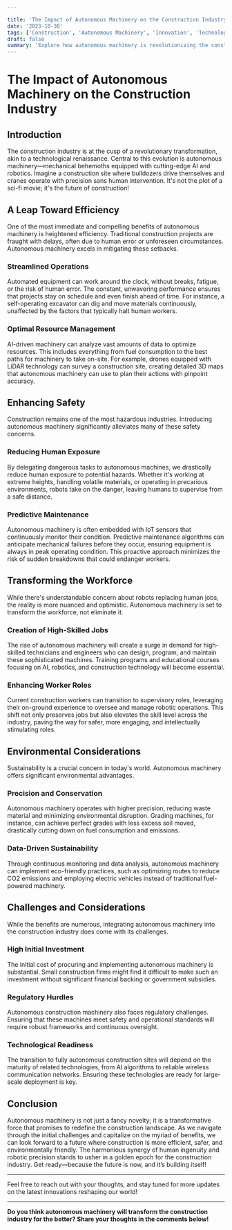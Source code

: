 ```yaml
---

title: 'The Impact of Autonomous Machinery on the Construction Industry'
date: '2023-10-30'
tags: ['Construction', 'Autonomous Machinery', 'Innovation', 'Technology']
draft: false
summary: 'Explore how autonomous machinery is revolutionizing the construction industry, increasing efficiency, safety, and transforming the traditional jobsite.'
---
```


# The Impact of Autonomous Machinery on the Construction Industry

## Introduction

The construction industry is at the cusp of a revolutionary transformation, akin to a technological renaissance. Central to this evolution is autonomous machinery—mechanical behemoths equipped with cutting-edge AI and robotics. Imagine a construction site where bulldozers drive themselves and cranes operate with precision sans human intervention. It's not the plot of a sci-fi movie; it's the future of construction!

## A Leap Toward Efficiency

One of the most immediate and compelling benefits of autonomous machinery is heightened efficiency. Traditional construction projects are fraught with delays, often due to human error or unforeseen circumstances. Autonomous machinery excels in mitigating these setbacks.

### Streamlined Operations

Automated equipment can work around the clock, without breaks, fatigue, or the risk of human error. The constant, unwavering performance ensures that projects stay on schedule and even finish ahead of time. For instance, a self-operating excavator can dig and move materials continuously, unaffected by the factors that typically halt human workers.

### Optimal Resource Management

AI-driven machinery can analyze vast amounts of data to optimize resources. This includes everything from fuel consumption to the best paths for machinery to take on-site. For example, drones equipped with LiDAR technology can survey a construction site, creating detailed 3D maps that autonomous machinery can use to plan their actions with pinpoint accuracy.

## Enhancing Safety

Construction remains one of the most hazardous industries. Introducing autonomous machinery significantly alleviates many of these safety concerns.

### Reducing Human Exposure

By delegating dangerous tasks to autonomous machines, we drastically reduce human exposure to potential hazards. Whether it's working at extreme heights, handling volatile materials, or operating in precarious environments, robots take on the danger, leaving humans to supervise from a safe distance.

### Predictive Maintenance

Autonomous machinery is often embedded with IoT sensors that continuously monitor their condition. Predictive maintenance algorithms can anticipate mechanical failures before they occur, ensuring equipment is always in peak operating condition. This proactive approach minimizes the risk of sudden breakdowns that could endanger workers.

## Transforming the Workforce

While there's understandable concern about robots replacing human jobs, the reality is more nuanced and optimistic. Autonomous machinery is set to transform the workforce, not eliminate it.

### Creation of High-Skilled Jobs

The rise of autonomous machinery will create a surge in demand for high-skilled technicians and engineers who can design, program, and maintain these sophisticated machines. Training programs and educational courses focusing on AI, robotics, and construction technology will become essential.

### Enhancing Worker Roles

Current construction workers can transition to supervisory roles, leveraging their on-ground experience to oversee and manage robotic operations. This shift not only preserves jobs but also elevates the skill level across the industry, paving the way for safer, more engaging, and intellectually stimulating roles.

## Environmental Considerations

Sustainability is a crucial concern in today's world. Autonomous machinery offers significant environmental advantages.

### Precision and Conservation

Autonomous machinery operates with higher precision, reducing waste material and minimizing environmental disruption. Grading machines, for instance, can achieve perfect grades with less excess soil moved, drastically cutting down on fuel consumption and emissions.

### Data-Driven Sustainability

Through continuous monitoring and data analysis, autonomous machinery can implement eco-friendly practices, such as optimizing routes to reduce CO2 emissions and employing electric vehicles instead of traditional fuel-powered machinery.

## Challenges and Considerations

While the benefits are numerous, integrating autonomous machinery into the construction industry does come with its challenges.

### High Initial Investment

The initial cost of procuring and implementing autonomous machinery is substantial. Small construction firms might find it difficult to make such an investment without significant financial backing or government subsidies.

### Regulatory Hurdles

Autonomous construction machinery also faces regulatory challenges. Ensuring that these machines meet safety and operational standards will require robust frameworks and continuous oversight.

### Technological Readiness

The transition to fully autonomous construction sites will depend on the maturity of related technologies, from AI algorithms to reliable wireless communication networks. Ensuring these technologies are ready for large-scale deployment is key.

## Conclusion

Autonomous machinery is not just a fancy novelty; it is a transformative force that promises to redefine the construction landscape. As we navigate through the initial challenges and capitalize on the myriad of benefits, we can look forward to a future where construction is more efficient, safer, and environmentally friendly. The harmonious synergy of human ingenuity and robotic precision stands to usher in a golden epoch for the construction industry. Get ready—because the future is now, and it’s building itself!

---

Feel free to reach out with your thoughts, and stay tuned for more updates on the latest innovations reshaping our world!

---

**Do you think autonomous machinery will transform the construction industry for the better? Share your thoughts in the comments below!**